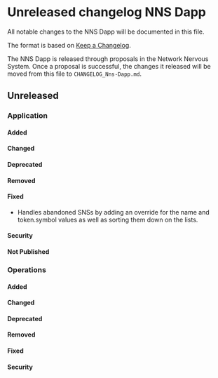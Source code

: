 # Unreleased changelog NNS Dapp

All notable changes to the NNS Dapp will be documented in this file.

The format is based on [Keep a Changelog](https://keepachangelog.com/en/1.0.0/).

The NNS Dapp is released through proposals in the Network Nervous System. Once a
proposal is successful, the changes it released will be moved from this file to
`CHANGELOG_Nns-Dapp.md`.

## Unreleased

### Application

#### Added

#### Changed

#### Deprecated

#### Removed

#### Fixed

- Handles abandoned SNSs by adding an override for the name and token.symbol values as well as sorting them down on the lists. 

#### Security

#### Not Published

### Operations

#### Added

#### Changed

#### Deprecated

#### Removed

#### Fixed

#### Security
